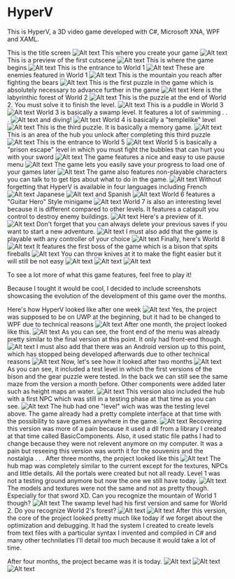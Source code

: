 # HyperV
This is HyperV, a 3D video game developed with C#, Microsoft XNA, WPF and XAML.

This is the title screen
![Alt text](/Screenshots/TitleScreen.png?raw=true)
This where you create your game
![Alt text](/Screenshots/LoadGame.png?raw=true)
This is a preview of the first cutscene
![Alt text](/Screenshots/Popup.png?raw=true)
This is where the game begins
![Alt text](/Screenshots/Beginning.png?raw=true)
This is the entrance to World 1
![Alt text](/Screenshots/World1Entrance.png?raw=true)
These are enemies featured in World 1
![Alt text](/Screenshots/World1Bears.png?raw=true)
This is the mountain you reach after fighting the bears
![Alt text](/Screenshots/World1Mountain.png?raw=true)
This is the first puzzle in the game which is absolutely necessary to advance further in the game
![Alt text](/Screenshots/FirstPuzzle.png?raw=true)
Here is the labyrinthic forest of World 2
![Alt text](/Screenshots/World2.png?raw=true)
This is the puzzle at the end of World 2. You must solve it to finish the level.
![Alt text](/Screenshots/SecondPuzzle.png?raw=true)
This is a puddle in World 3
![Alt text](/Screenshots/World3.png?raw=true)
World 3 is basically a swamp level. It features a lot of swimming . . .
![Alt text](/Screenshots/World3Swimming.png?raw=true)
and diving!
![Alt text](/Screenshots/World3Underwater.png?raw=true)
World 4 is basically a "templelike" level
![Alt text](/Screenshots/World4.png?raw=true)
This is the third puzzle. It is basically a memory game.
![Alt text](/Screenshots/ThirdPuzzle.png?raw=true)
This is an area of the hub you unlock after completing this third puzzle
![Alt text](/Screenshots/Hub.png?raw=true)
This is the entrance to World 5
![Alt text](/Screenshots/World5Entrance.png?raw=true)
World 5 is basically a "prison escape" level in which you must fight the bubbles that can hurt you with your sword
![Alt text](/Screenshots/World5.png?raw=true)
The game features a nice and easy to use pause menu
![Alt text](/Screenshots/PauseMenu.png?raw=true)
The game lets you easily save your progress to load one of your games later
![Alt text](/Screenshots/LoadGames.png?raw=true)
The game also features non-playable characters you can talk to to get tips about what to do in the game.
![Alt text](/Screenshots/TalktoCharacter.png?raw=true)
Without forgetting that HyperV is available in four languages including French
![Alt text](/Screenshots/AvailableinFrench.png?raw=true)
Japanese
![Alt text](/Screenshots/AvailableinJapanese.png?raw=true)
and Spanish
![Alt text](/Screenshots/AvailableinSpanish.png?raw=true)
World 6 features a "Guitar Hero" Style minigame
![Alt text](/Screenshots/World6Minigame.png?raw=true)
World 7 is also an interesting level because it is different compared to other levels. It features a catapult you control to destroy enemy buildings.
![Alt text](/Screenshots/World7Entrance.png?raw=true)
Here's a preview of it.
![Alt text](/Screenshots/World7Preview.png?raw=true)
Don't forget that you can always delete your previous saves if you want to start a new adventure.
![Alt text](/Screenshots/DeleteGame.png?raw=true)
I must also add that the game is playable with any controller of your choice
![Alt text](/Screenshots/Controller.png?raw=true)
Finally, here's World 8
![Alt text](/Screenshots/World8.png?raw=true)
It features the first boss of the game which is a bison that spits fireballs
![Alt text](/Screenshots/FireBall.png?raw=true)
You can throw knives at it to make the fight easier but it will still be not easy
![Alt text](/Screenshots/KnivesAgainstBoss.png?raw=true)
![Alt text](/Screenshots/FightingAgainsttheBoss.png?raw=true)
![Alt text](/Screenshots/GameOver.png?raw=true)

To see a lot more of what this game features, feel free to play it!

Because I tought it would be cool, I decided to include screenshots showcasing the evolution of the development of this game over the months.

Here's how HyperV looked like after one week
![Alt text](/Screenshots/Untitled.png?raw=true)
Yes, the project was supposed to be on UWP at the beginning, but it had to be changed to WPF due to technical reasons
![Alt text](/Screenshots/Untitled1.png?raw=true)
After one month, the project looked like this.
![Alt text](/Screenshots/Untitled2.png?raw=true)
As you can see, the front end of the menu was already pretty similar to the final version at this point. It only had front-end though.
![Alt text](/Screenshots/Untitled4.png?raw=true)
I must also add that there was an Android version up to this point, which has stopped being developed afterwards due to other technical reasons
![Alt text](/Screenshots/Untitled3.png?raw=true)
Now, let's see how it looked after two months
![Alt text](/Screenshots/Untitled5.png?raw=true)
As you can see, it included a test level in which the first versions of the bison and the gear puzzle were tested. In the back we can still see the same maze from the version a month before. Other components were added later such as height maps an water.
![Alt text](/Screenshots/Untitled6.png?raw=true)
This version also included the hub with a first NPC which was still in a testing phase at that time as you can see.
![Alt text](/Screenshots/Untitled7.png?raw=true)
The hub had one "level" wich was was the testing level above. The game already had a pretty complete interface at that time with the possibility to save games anywhere in the game.
![Alt text](/Screenshots/Untitled8.png?raw=true)
Recovering this version was more of a pain because it used a dll from a library I created at that time called BasicComponents. Also, it used static file paths I had to change because they were not relevent anymore on my computer. It was a pain but reseeing this version was worth it for the souvenirs and the nostalgia . . .
After three months, the project looked like this
![Alt text](/Screenshots/Untitled9.png?raw=true)
The hub map was completely similar to the current except for the textures, NPCs and little details. All the portals were created but not all ready. Level 1 was not a testing ground anymore but now the one we still have today.
![Alt text](/Screenshots/Untitled10.png?raw=true)
The models and textures were not the same and not as pretty though. Especially for that sword XD. Can you recognize the mountain of World 1 though?
![Alt text](/Screenshots/Untitled11.png?raw=true)
The swamp level had his first version and same for World 2. Do you recognize World 2's forest?
![Alt text](/Screenshots/Untitled12.png?raw=true)
![Alt text](/Screenshots/Untitled13.png?raw=true)
After this version, the core of the project looked pretty much like today if we forget about the optimization and debugging. It had the system I created to create levels from text files with a particular syntax I invented and compiled in C# and many other technilaties I'll detail too much because it would take a lot of time.

After four months, the project became was it is today.
![Alt text](/Screenshots/Untitled14.png?raw=true)
![Alt text](/Screenshots/Untitled15.png?raw=true)
![Alt text](/Screenshots/Untitled16.png?raw=true)
